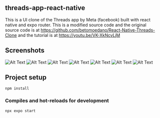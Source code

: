 ## threads-app-react-native
This is a UI clone of the Threads app by Meta (facebook) built with react native and expo router. This is a modified source code and the original source code is at https://github.com/betomoedano/React-Native-Threads-Clone and the tutorial is at https://youtu.be/VK-XkNcvLjM

## Screenshots
![Alt Text](assets/images/IMG_8121.PNG)
![Alt Text](assets/images/IMG_8122.PNG)
![Alt Text](assets/images/IMG_8123.PNG)
![Alt Text](assets/images/IMG_8124.PNG)
![Alt Text](assets/images/IMG_8125.PNG)
![Alt Text](assets/images/IMG_8126.PNG)
![Alt Text](assets/images/IMG_8127.PNG)


## Project setup
```
npm install
```

### Compiles and hot-reloads for development
```
npx expo start
```